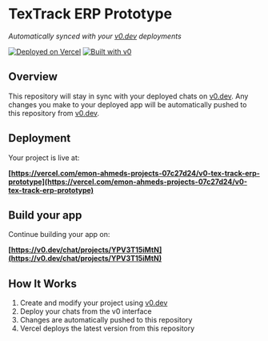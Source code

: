 # TexTrack ERP Prototype

*Automatically synced with your [v0.dev](https://v0.dev) deployments*

[![Deployed on Vercel](https://img.shields.io/badge/Deployed%20on-Vercel-black?style=for-the-badge&logo=vercel)](https://vercel.com/emon-ahmeds-projects-07c27d24/v0-tex-track-erp-prototype)
[![Built with v0](https://img.shields.io/badge/Built%20with-v0.dev-black?style=for-the-badge)](https://v0.dev/chat/projects/YPV3T15iMtN)

## Overview

This repository will stay in sync with your deployed chats on [v0.dev](https://v0.dev).
Any changes you make to your deployed app will be automatically pushed to this repository from [v0.dev](https://v0.dev).

## Deployment

Your project is live at:

**[https://vercel.com/emon-ahmeds-projects-07c27d24/v0-tex-track-erp-prototype](https://vercel.com/emon-ahmeds-projects-07c27d24/v0-tex-track-erp-prototype)**

## Build your app

Continue building your app on:

**[https://v0.dev/chat/projects/YPV3T15iMtN](https://v0.dev/chat/projects/YPV3T15iMtN)**

## How It Works

1. Create and modify your project using [v0.dev](https://v0.dev)
2. Deploy your chats from the v0 interface
3. Changes are automatically pushed to this repository
4. Vercel deploys the latest version from this repository